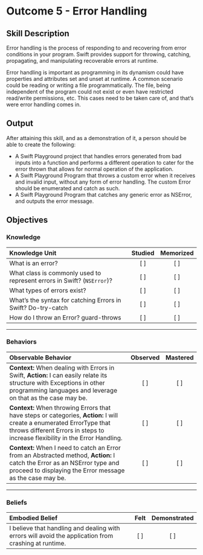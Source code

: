 # Outcome 5 - Error Handling
## Skill Description

Error handling is the process of responding to and recovering from error conditions in your program. Swift provides support for throwing, catching, propagating, and manipulating recoverable errors at runtime.

Error handling is important as programming in its dynamism could have properties and attributes set and unset at runtime.
A common scenario could be reading or writing a file programmatically. The file, being independent of the program could not exist or even have restricted read/write permissions, etc. This cases need to be taken care of, and that’s were error handling comes in.

## Output

After attaining this skill, and as a demonstration of it, a person should be able to create the following:

- A Swift Playground project that handles errors generated from bad inputs into a function and performs a different operation to cater for the error thrown that allows for normal operation of the application.
- A Swift Playground Program that throws a custom error when it receives and invalid input, without any form of error handling. The custom Error should be enumerated and catch as such.
- A Swift Playground Program that catches any generic error as NSError, and outputs the error message.

## Objectives
### Knowledge

| Knowledge Unit   |      Studied      | Memorized |
|:-------------|:------------------:|:--------:|
| What is an error? | [ ] | [ ] |
| What class is commonly used to represent errors in Swift? (`NSError`)? | [ ] | [ ] |
| What types of errors exist? | [ ] | [ ] |
| What’s the syntax for catching Errors in Swift? Do-try-catch | [ ] | [ ] |
| How do I throw an Error? guard-throws | [ ] | [ ] |

-------

### Behaviors

| Observable Behavior   |      Observed      | Mastered |
|:-------------|:------------------:|:--------:|
| **Context:** When dealing with Errors in Swift, **Action:** I can easily relate its structure with Exceptions in other programming languages and leverage on that as the case may be. | [ ] | [ ] |
| **Context:** When throwing Errors that have steps or categories, **Action:** I will create a enumerated ErrorType that throws different Errors in steps to increase flexibility in the Error Handling.  | [ ] | [ ] |
| **Context:** When I need to catch an Error from an Abstracted method, **Action:** I catch the Error as an NSError type and proceed to displaying the Error message as the case may be.  | [ ] | [ ] |

-------

### Beliefs

| Embodied Belief   |      Felt      | Demonstrated |
|:-------------|:------------------:|:--------:|
| I believe that handling and dealing with errors will avoid the application from crashing at runtime. | [ ] | [ ] |
